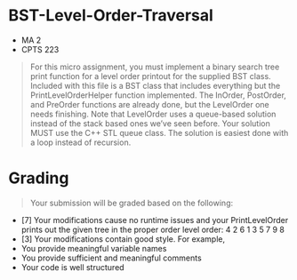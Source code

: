 # BST-Level-Order-Traversal

* MA 2
* CPTS 223

> For this micro assignment, you must implement a binary search tree print function for a level order
printout for the supplied BST class. Included with this file is a BST class that includes everything but
the PrintLevelOrderHelper function implemented. The InOrder, PostOrder, and PreOrder functions are
already done, but the LevelOrder one needs finishing. Note that LevelOrder uses a queue-based
solution instead of the stack based ones we’ve seen before. Your solution MUST use the C++ STL
queue class. The solution is easiest done with a loop instead of recursion.

# Grading
> Your submission will be graded based on the following:

* [7] Your modifications cause no runtime issues and your PrintLevelOrder prints out the given
tree in the proper order level order: 4 2 6 1 3 5 7 9 8
* [3] Your modifications contain good style. For example,
* You provide meaningful variable names
* You provide sufficient and meaningful comments
* Your code is well structured
